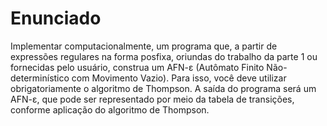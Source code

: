 # Enunciado

Implementar computacionalmente, um programa que, a partir de expressões regulares na forma posfixa, oriundas do trabalho da parte 1 ou fornecidas pelo usuário, construa um AFN-ɛ (Autômato Finito Não-determinístico com Movimento Vazio). Para isso, você deve utilizar obrigatoriamente o algoritmo de Thompson. A saída do programa será um AFN-ɛ, que pode ser representado por meio da tabela de transições, conforme aplicação do algoritmo de Thompson.
